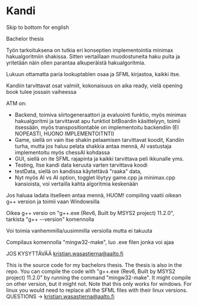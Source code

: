 # Kandi
Skip to bottom for english

Bachelor thesis 

Työn tarkoituksena on tutkia eri konseptien implementointia minimax hakualgoritmiin shakissa. Sitten vertaillaan muodostuneita haku puita ja yritetään näin ollen parantaa alkuperäistä hakualgoritmia. 

Lukuun ottamatta paria lookuptablen osaa ja SFML kirjastoa, kaikki itse. 

Kandiin tarvittavat osat valmiit, kokonaisuus on aika ready, vielä opening book tulee jossain vaiheessa

ATM on:
- Backend, toimiva siirtogeneraattori ja evaluointi funktio, myös minimax hakualgoritmi ja tarvittavat apu funktiot bitBoardin käsittelyyn, toimii itsessään,
myös transpositiontable on implementoitu backendiin (EI NOPEASTI, HUONO IMPLEMENTOITNTI)
- Game, siellä on vain itse shakin pelaamisen tarvittavat koodit, Kandiin turha, mutta jos haluu pelata shakkia antaa mennä, AI vastustaja implementoitu myös chessAI kohdassa 
- GUI, siellä on ite SFML rajapinta ja kaikki tarvittava peli ikkunalle yms.
- Testing, Itse kandi data keruuta varten tarvittava koodi
- testData, siellä on kandissa käytettävä "raaka" data, 
- Nyt myös AI vs AI option, togglet löytyy game.cpp ja minimax.cpp kansioista, voi vertailla kahta algoritmia keskenään

Jos haluaa ladata itselleen antaa mennä, HUOM! compiling vaatii oikean g++ version ja toimii vaan Windowsilla

Oikea g++ versio on "g++.exe (Rev6, Built by MSYS2 project) 11.2.0", tarkista "g++ --version" komennolla

Voi toimia vanhemmilla/uusimmilla versiolla mutta ei takuuta

Compilaus komennolla "mingw32-make", luo .exe filen jonka voi ajaa

JOS KYSYTTÄVÄÄ kristian.wasastjerna@aalto.fi

This is the source code for my bachelors thesis. The thesis is also in the repo. You can compile the code with "g++.exe (Rev6, Built by MSYS2 project) 11.2.0" by running the command "mingw32-make". It might compile on other version, but it might not. Note that this only works for windows. For linux you would need to replace all the SFML files with their linux versions. QUESTIONS -> kristian.wasastjerna@aalto.fi
